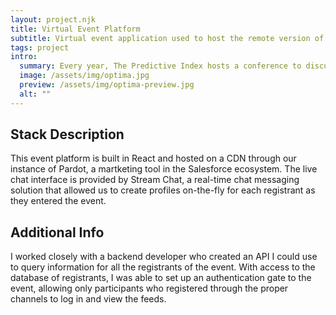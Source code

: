 ```yaml
---
layout: project.njk
title: Virtual Event Platform
subtitle: Virtual event application used to host the remote version of the 2022 Optima Conference.
tags: project
intro:
  summary: Every year, The Predictive Index hosts a conference to discuss and grow the category of talent optimization. Since 2020, they've offered a remote experience to complement the in-person event with a service called Bizzabo, a platform for hosting hybrid and virtual events. In 2022, we nixed the third-party platform in favor of our own bespoke solution.
  image: /assets/img/optima.jpg
  preview: /assets/img/optima-preview.jpg
  alt: ""
---
```


## Stack Description

This event platform is built in React and hosted on a CDN through our instance of Pardot, a martketing tool in the Salesforce ecosystem. The live chat interface is provided by Stream Chat, a real-time chat messaging solution that allowed us to create profiles on-the-fly for each registrant as they entered the event.

## Additional Info

I worked closely with a backend developer who created an API I could use to query information for all the registrants of the event. With access to the database of registrants, I was able to set up an authentication gate to the event, allowing only participants who registered through the proper channels to log in and view the feeds.

